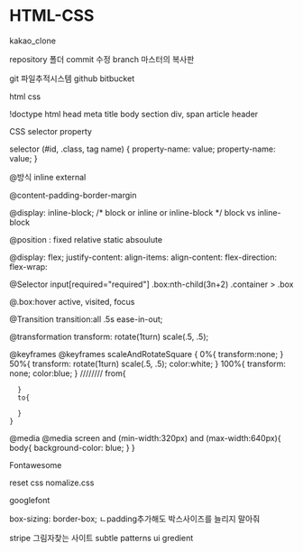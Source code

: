 # HTML-CSS
kakao_clone

repository 폴더
commit 수정
branch 마스터의 복사판

git 파일추적시스템
github
bitbucket

html
css

!doctype html
head
    meta
    title
body
    section
    div, span
    article
    header

CSS
 selector property

 selector (#id, .class, tag name) {
     property-name: value;
     property-name: value;
 }

 @방식 inline external
 <link rel="stylesheet" href="style.css">

 @content-padding-border-margin

@display: inline-block; /* block or inline or inline-block */
  block vs inline-block

 @position : fixed relative static absoulute

 @display: flex;
 justify-content:
 align-items:
 align-content:
 flex-direction:
 flex-wrap:
 
 @Selector
  input[required="required"]
  .box:nth-child(3n+2)
  .container > .box

@.box:hover
  active, visited, focus

@Transition
  transition:all .5s ease-in-out;

@transformation
  transform: rotate(1turn) scale(.5, .5);

@keyframes
  @keyframes scaleAndRotateSquare {
      0%{
        transform:none;
      }
      50%{
        transform: rotate(1turn) scale(.5, .5);
        color:white;
      }
      100%{
        transform: none;
        color:blue;
      }
////////
      from{

      }
      to{

      }
    }

@media
    @media screen and (min-width:320px) and (max-width:640px){
    body{
      background-color: blue;
    }
  }


Fontawesome

reset css
nomalize.css

googlefont

box-sizing: border-box;
 ㄴpadding추가해도 박스사이즈를 늘리지 말아줘

 stripe 그림자찾는 사이트
 subtle patterns
 ui gredient